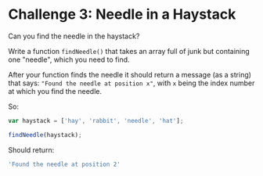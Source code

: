 # Challenge 3: Needle in a Haystack

Can you find the needle in the haystack?

Write a function `findNeedle()` that takes an array full of junk but containing one "needle", which you need to find.

After your function finds the needle it should return a message (as a string) that says: `"Found the needle at position x"`, with `x` being the index number at which you find the needle.

So:

```js
var haystack = ['hay', 'rabbit', 'needle', 'hat'];

findNeedle(haystack);
```

Should return:

```js
'Found the needle at position 2'
```
